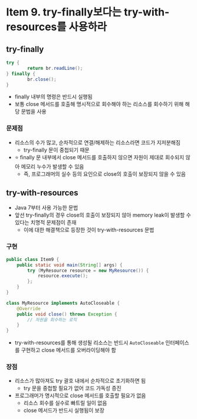 # Item 9. try-finally보다는 try-with-resources를 사용하라

## try-finally

```java
try {
		return br.readLine();
} finally {
		br.close();
}
```

- finally 내부의 명령은 반드시 실행됨
- 보통 close 메서드를 호출해 명시적으로 회수해야 하는 리소스를 회수하기 위해 해당 문법을 사용

### 문제점

- 리소스의 수가 많고, 순차적으로 연결/해제하는 리소스라면 코드가 지저분해짐
    - try-finally 문이 중첩되기 때문
- ⭐ finally 문 내부에서 close 메서드를 호출하지 않으면 자원이 제대로 회수되지 않아 메모리 누수가 발생할 수 있음
    - 즉, 프로그래머의 실수 등의 요인으로 close의 호출이 보장되지 않을 수 있음

## try-with-resources

- Java 7부터 사용 가능한 문법
- 앞선 try-finally의 경우 close의 호출이 보장되지 않아 memory leak이 발생할 수 있다는 치명적 문제점이 존재
    - 이에 대한 해결책으로 등장한 것이 try-with-resources 문법

### 구현

```java
public class Item9 {
    public static void main(String[] args) {
        try (MyResource resource = new MyResource()) {
            resource.execute();
        };
    }
}

class MyResource implements AutoCloseable {
    @Override
    public void close() throws Exception {
        // 자원을 회수하는 로직
    }
}
```

- try-with-resources를 통해 생성될 리소스는 반드시 `AutoCloseable` 인터페이스를 구현하고 close 메서드를 오버라이딩해야 함

### 장점

- 리소스가 많아져도 try 괄호 내에서 순차적으로 초기화하면 됨
    - try 문을 중첩할 필요가 없어 코드 가독성 증진
- 프로그래머가 명시적으로 close 메서드를 호출할 필요가 없음
    - 리소스 회수를 실수로 빠트릴 일이 없음
    - close 메서드가 반드시 실행됨이 보장
